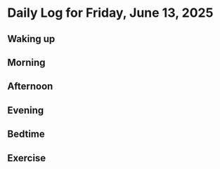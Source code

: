 # Daily Log for Friday, June 13, 2025

## Waking up

## Morning

## Afternoon

## Evening

## Bedtime

## Exercise
